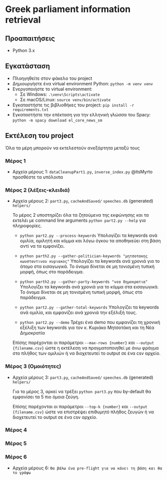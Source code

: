 # Greek parliament information retrieval

## Προαπαιτήσεις
- Python 3.x

## Εγκατάσταση
- Πλοηγηθείτε στον φάκελο του project
- Δημιουργήστε ένα virtual environment Python: `python -m venv venv`
- Ενεργοποιήστε το virtual environment:
    - Σε Windows: `.\venv\Scripts\activate`
    - Σε macOS/Linux: `source venv/bin/activate`
- Εγκαταστήστε τις βιβλιοθήκες του project: `pip install -r requirements.txt`
- Εγκαταστήστε την επέκταση για την ελληνική γλώσσα του Spacy: `python -m spacy download el_core_news_sm`

## Εκτέλεση του project

Όλα τα μέρη μπορούν να εκτελεστούν ανεξάρτητα μεταξύ τους

### Μέρος 1
- Αρχεία μέρους 1: `dataCleanupPart1.py`, `inverse_index.py` @itsMyrto προσθέστε τα υπόλοιπα

### Μέρος 2 (λέξεις-κλειδιά)
- Αρχεία μέρους 2: `part3.py`, `cacheAndSaved/` `speeches.db` (generated) `helpers/`
    
    Το μέρος 2 υποστηρίζει όλα τα ζητούμενα της εκφώνησης και τα εκτελέι με command line arguments `python part2.py --help` για πληροφορίες.

    - `python part2.py --process-keywords` Υπολογίζει τα keywords ανά ομιλία, ομιλητή και κόμμα και λόγω όγκου τα αποθηκεύει στη βάση αντί να τα εμφανίζει.

    - `python parth2.py --gather-politician-keywords "μητσοτακης κωνσταντινου κυριακος"` Υπολογίζει τα keywords ανά χρονιά για το άτομο στα εισαγωγικά. Το όνομα δίνεται σε μη τονισμένη τυπική μορφή, όπως στο παράδειγμα.

    - `python parth2.py --gather-party-keywords "νεα δημοκρατια"` Υπολογίζει τα keywords ανά χρονιά για το κόμμα στα εισαγωγικά. Το όνομα δίνεται σε μη τονισμένη τυπική μορφή, όπως στο παράδειγμα.

    - `python part2.py --gather-total-keywords` Υπολογίζει τα keywords ανά ομιλία, και εμφανίζει ανά χρονιά την εξέλιξή τους.

    - `python part2.py --demo` Τρέχει ένα demo που εμφανίζει τη χρονική εξέλιξη των keywords για τον κ. Κυριάκο Μητσοτάκη και τη Νέα Δημοκρατία

    Επίσης παρέχονται οι παράμετροι `--max-rows {number}` και `--output {filename.csv}` ώστε η εκτέλεση να πραγματοποιηθεί με άνω φράγμα στο πλήθος των ομιλιών ή να διοχετευτεί το output σε ένα csv αρχείο.

### Μέρος 3 (Ομοιότητες)
- Αρχεία μέρους 3: `part3.py`, `cacheAndSaved/` `speeches.db` (generated) `helpers/`
    
    Για το μέρος 3, αρκεί να τρέξει `python part3.py` που by-default θα εμφανίσει τα 5 πιο όμοια ζεύγη.

    Επίσης παρέχονται οι παράμετροι `--top-k {number}` και `--output {filename.csv}` ώστε να επιστρέψει επιθυμητό πλήθος ζευγών ή να διοχετευτεί το output σε ένα csv αρχείο.

### Μέρος 4

### Μέρος 5

### Μέρος 6
- Αρχεία μέρους 6: `Θα βάλω ένα pre-flight για να κάνει τη βάση και θα το γράψω`
